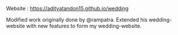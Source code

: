 Website : https://adityatandon15.github.io/wedding

Modified work originally done by @rampatra. 
Extended his wedding-website with new features to form my wedding-website.

